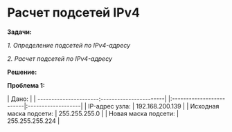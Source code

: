 # Расчет подсетей IPv4

**Задачи:**

  *1. Определение подсетей по IPv4-адресу*
  
  *2. Расчет подсетей по IPv4-адресу*
  
  **Решение:**
  
  **Проблема 1:**
  
|                         Дано:                 |
| ----------------------:-----------------------|
|:-------------------------|:-------------------|
| IP-адрес узла:           | 192.168.200.139    |
| Исходная маска подсети:  | 255.255.255.0      |
| Новая маска подсети:     | 255.255.255.224    |



